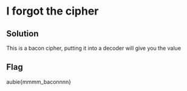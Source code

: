 # I forgot the cipher

## Solution
This is a bacon cipher, putting it into a decoder will give you the value

## Flag
aubie{mmmm_baconnnn}